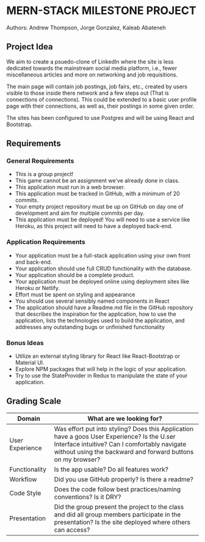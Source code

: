 # MERN-STACK MILESTONE PROJECT
Authors: Andrew Thompson, Jorge Gonzalez, Kaleab Abateneh

## Project Idea

We aim to create a psuedo-clone of LinkedIn where the site is less dedicated towards the mainstream social media platform, i.e., fewer miscellaneous articles and more on networking and job requisitions. 

The main page will contain job postings, job fairs, etc., created by users visible to those inside there network and a few steps out (That is connections of connections). This could be extended to a basic user profile page with their connections, as well as, their postings in some given order. 

The sites has been configured to use Postgres and will be using React and Bootstrap. 




## Requirements

### General Requirements
- This is a group project!
- This game cannot be an assignment we've already done in class.
- This application must run in a web browser.
- This application must be tracked in GitHub, with a minimum of 20 commits.
- Your empty project repository must be up on GitHub on day one of development and aim for multiple commits per day.
- This application must be deployed! You will need to use a service like Heroku, as this project will need to have a deployed back-end.

### Application Requirements
- Your application must be a full-stack application using your own front and back-end.
- Your application should use full CRUD functionality with the database.
- Your application should be a complete product.
- Your application must be deployed online using deployment sites like Heroku or Netlify.
- Effort must be spent on styling and appearance
- You should use several sensibly named components in React
- The application should have a Readme.md file in the GitHub repository that describes the inspiration for the application, how to use the application, lists the technologies used to build the application, and addresses any outstanding bugs or unfinished functionality

### Bonus Ideas
- Utilize an external styling library for React like React-Bootstrap or Material UI.
- Explore NPM packages that will help in the logic of your application.
- Try to use the StateProvider in Redux to manipulate the state of your application.

## Grading Scale
| Domain | What are we looking for? |
| --- | --- |
| User Experience | Was effort put into styling? Does this Application have a goos User Experience? Is the U.ser Interface intuitive? Can I comfortably navigate without using the backward and forward buttons on my browser?|
| Functionality | Is the app usable? Do all features work? |
| Workflow | Did you use GitHub properly? Is there a readme? |
| Code Style | Does the code follow best practices/naming conventions? Is it DRY? |
| Presentation | Did the group present the project to the class and did all group members participate in the presentation? Is the site deployed where others can access? |
